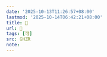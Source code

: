```yaml
---
date: '2025-10-13T11:26:57+08:00'
lastmod: '2025-10-14T06:42:21+08:00'
title: 󰔥
url: 󰔥
tags: [可]
src: GHZR
note:
---
```

